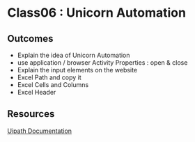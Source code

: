 # Class06 : Unicorn Automation   

## Outcomes

- Explain the idea of Unicorn Automation
- use application / browser Activity Properties : open & close
- Explain the input elements on the website
- Excel Path and copy it
- Excel Cells and Columns
- Excel Header

## Resources

[Uipath Documentation](https://docs.uipath.com/)
